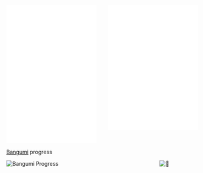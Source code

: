 [<img align="left" width="47%" alt="🦑" src="https://raw.githubusercontent.com/THU-Pieris/THU-Pieris/main/github-metrics.svg">](#)

[<img align="right" width="47%" alt="🦑" src="https://raw.githubusercontent.com/THU-Pieris/THU-Pieris/main/metrics.plugin.anilist.characters.svg">](https://anilist.co/user/Pieris/)

<br clear="both">

[Bangumi](https://bgm.tv/user/gamut) progress

<img align="left" width="70%" alt="Bangumi Progress" src="https://bangumi-mosaic-tile.aho.im/users/gamut/timelines/progress.svg">

<img align="right" width="20%" alt="🦑" src="https://count.getloli.com/get/@pieris05?theme=moebooru">
